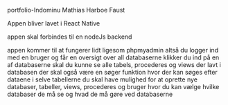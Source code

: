 portfolio-Indominu
Mathias Harboe Faust

Appen bliver lavet i React Native

appen skal forbindes til en nodeJs backend

appen kommer til at fungerer lidt ligesom phpmyadmin
altså du logger ind med en bruger og får en oversigt over all databaserne klikker du ind på en af databaserne skal du kunne se alle 
tabels, procederes og views der lavt i databasen
der skal også være en søger funktion hvor der kan søges efter dataene i selve tabellerne
du skal have mulighed for at oprette nye databaser, tabeller, views, procederes og bruger hvor du kan vælge hvilke databaser de må se og hvad de 
må gøre ved databaserne
